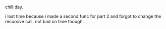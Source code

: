 chill day.

i lost time because i made a second func for part 2 and forgot to change the
recursive call. not bad on time though.
